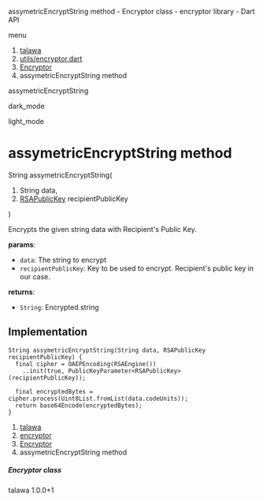 




assymetricEncryptString method - Encryptor class - encryptor library - Dart API







menu

1. [talawa](../../index.html)
2. [utils/encryptor.dart](../../utils_encryptor/utils_encryptor-library.html)
3. [Encryptor](../../utils_encryptor/Encryptor-class.html)
4. assymetricEncryptString method

assymetricEncryptString


dark\_mode

light\_mode




# assymetricEncryptString method


String
assymetricEncryptString(

1. String data,
2. [RSAPublicKey](https://pub.dev/documentation/pointycastle/3.9.1/pointycastle/RSAPublicKey-class.html) recipientPublicKey

)

Encrypts the given string data with Recipient's Public Key.

**params**:

* `data`: The string to encrypt
* `recipientPublicKey`: Key to be used to encrypt. Recipient's public
  key in our case.

**returns**:

* `String`: Encrypted string

## Implementation

```
String assymetricEncryptString(String data, RSAPublicKey recipientPublicKey) {
  final cipher = OAEPEncoding(RSAEngine())
    ..init(true, PublicKeyParameter<RSAPublicKey>(recipientPublicKey));

  final encryptedBytes = cipher.process(Uint8List.fromList(data.codeUnits));
  return base64Encode(encryptedBytes);
}
```

 


1. [talawa](../../index.html)
2. [encryptor](../../utils_encryptor/utils_encryptor-library.html)
3. [Encryptor](../../utils_encryptor/Encryptor-class.html)
4. assymetricEncryptString method

##### Encryptor class





talawa
1.0.0+1






